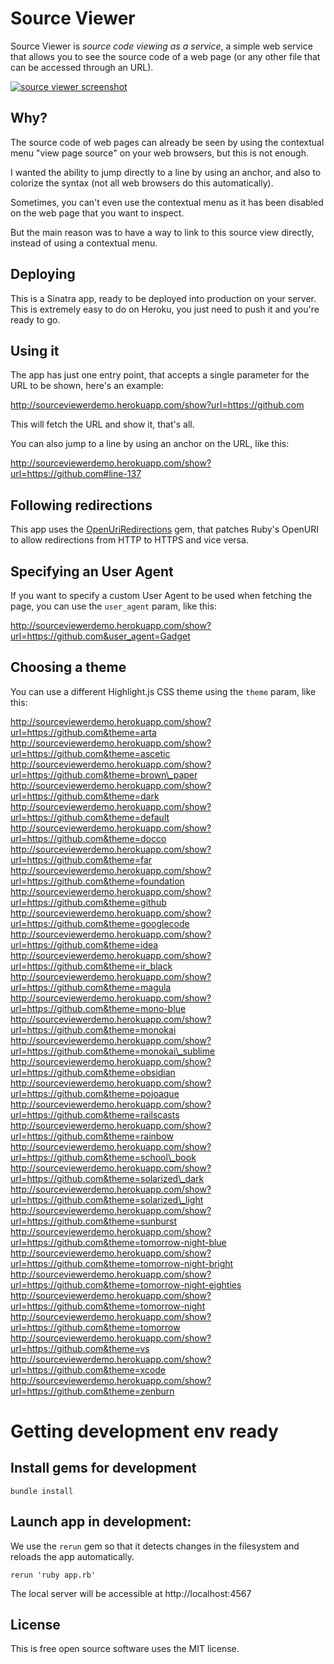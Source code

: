 # Source Viewer

Source Viewer is _source code viewing as a service_, a simple web service that allows you to see the source code of a web page (or any other file that can be accessed through an URL).

[![source viewer screenshot](https://dl.dropboxusercontent.com/u/2268180/sourcecodeviewer.png)](http://sourceviewerdemo.herokuapp.com/show?url=http://github.com#line-146)

## Why?

The source code of web pages can already be seen by using the contextual menu "view page source" on your web browsers, but this is not enough.

I wanted the ability to jump directly to a line by using an anchor, and also to colorize the syntax (not all web browsers do this automatically).

Sometimes, you can't even use the contextual menu as it has been disabled on the web page that you want to inspect.

But the main reason was to have a way to link to this source view directly, instead of using a contextual menu.

## Deploying

This is a Sinatra app, ready to be deployed into production on your server. This is extremely easy to do on Heroku, you just need to push it and you're ready to go.

## Using it

The app has just one entry point, that accepts a single parameter for the URL to be shown, here's an example:

http://sourceviewerdemo.herokuapp.com/show?url=https://github.com

This will fetch the URL and show it, that's all.

You can also jump to a line by using an anchor on the URL, like this:

http://sourceviewerdemo.herokuapp.com/show?url=https://github.com#line-137

## Following redirections

This app uses the [OpenUriRedirections](https://github.com/jaimeiniesta/open_uri_redirections) gem, that patches Ruby's OpenURI to allow redirections from HTTP to HTTPS and vice versa.

## Specifying an User Agent

If you want to specify a custom User Agent to be used when fetching the page, you can use the `user_agent` param, like this:

http://sourceviewerdemo.herokuapp.com/show?url=https://github.com&user_agent=Gadget

## Choosing a theme

You can use a different Highlight.js CSS theme using the `theme` param, like this:

http://sourceviewerdemo.herokuapp.com/show?url=https://github.com&theme=arta
http://sourceviewerdemo.herokuapp.com/show?url=https://github.com&theme=ascetic
http://sourceviewerdemo.herokuapp.com/show?url=https://github.com&theme=brown\_paper
http://sourceviewerdemo.herokuapp.com/show?url=https://github.com&theme=dark
http://sourceviewerdemo.herokuapp.com/show?url=https://github.com&theme=default
http://sourceviewerdemo.herokuapp.com/show?url=https://github.com&theme=docco
http://sourceviewerdemo.herokuapp.com/show?url=https://github.com&theme=far
http://sourceviewerdemo.herokuapp.com/show?url=https://github.com&theme=foundation
http://sourceviewerdemo.herokuapp.com/show?url=https://github.com&theme=github
http://sourceviewerdemo.herokuapp.com/show?url=https://github.com&theme=googlecode
http://sourceviewerdemo.herokuapp.com/show?url=https://github.com&theme=idea
http://sourceviewerdemo.herokuapp.com/show?url=https://github.com&theme=ir_black
http://sourceviewerdemo.herokuapp.com/show?url=https://github.com&theme=magula
http://sourceviewerdemo.herokuapp.com/show?url=https://github.com&theme=mono-blue
http://sourceviewerdemo.herokuapp.com/show?url=https://github.com&theme=monokai
http://sourceviewerdemo.herokuapp.com/show?url=https://github.com&theme=monokai\_sublime
http://sourceviewerdemo.herokuapp.com/show?url=https://github.com&theme=obsidian
http://sourceviewerdemo.herokuapp.com/show?url=https://github.com&theme=pojoaque
http://sourceviewerdemo.herokuapp.com/show?url=https://github.com&theme=railscasts
http://sourceviewerdemo.herokuapp.com/show?url=https://github.com&theme=rainbow
http://sourceviewerdemo.herokuapp.com/show?url=https://github.com&theme=school\_book
http://sourceviewerdemo.herokuapp.com/show?url=https://github.com&theme=solarized\_dark
http://sourceviewerdemo.herokuapp.com/show?url=https://github.com&theme=solarized\_light
http://sourceviewerdemo.herokuapp.com/show?url=https://github.com&theme=sunburst
http://sourceviewerdemo.herokuapp.com/show?url=https://github.com&theme=tomorrow-night-blue
http://sourceviewerdemo.herokuapp.com/show?url=https://github.com&theme=tomorrow-night-bright
http://sourceviewerdemo.herokuapp.com/show?url=https://github.com&theme=tomorrow-night-eighties
http://sourceviewerdemo.herokuapp.com/show?url=https://github.com&theme=tomorrow-night
http://sourceviewerdemo.herokuapp.com/show?url=https://github.com&theme=tomorrow
http://sourceviewerdemo.herokuapp.com/show?url=https://github.com&theme=vs
http://sourceviewerdemo.herokuapp.com/show?url=https://github.com&theme=xcode
http://sourceviewerdemo.herokuapp.com/show?url=https://github.com&theme=zenburn

# Getting development env ready

## Install gems for development

    bundle install

## Launch app in development:

We use the `rerun` gem so that it detects changes in the filesystem and reloads the app automatically.

    rerun 'ruby app.rb'

The local server will be accessible at http://localhost:4567

## License

This is free open source software uses the MIT license.
